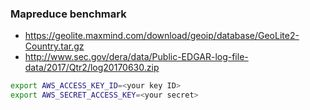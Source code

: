 ### Mapreduce benchmark


- https://geolite.maxmind.com/download/geoip/database/GeoLite2-Country.tar.gz
- http://www.sec.gov/dera/data/Public-EDGAR-log-file-data/2017/Qtr2/log20170630.zip

```bash
export AWS_ACCESS_KEY_ID=<your key ID>
export AWS_SECRET_ACCESS_KEY=<your secret>
```